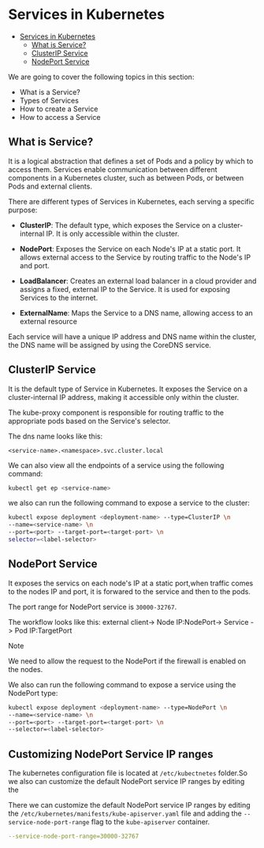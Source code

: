 # Services in Kubernetes

<!--toc:start-->

- [Services in Kubernetes](#services-in-kubernetes)
  - [What is Service?](#what-is-service)
  - [ClusterIP Service](#clusterip-service)
  - [NodePort Service](#nodeport-service)
  <!--toc:end-->

We are going to cover the following topics in this section:

- What is a Service?
- Types of Services
- How to create a Service
- How to access a Service

## What is Service?

It is a logical abstraction that defines a set of Pods and a policy by which to
access them. Services enable communication between different components in a
Kubernetes cluster, such as between Pods, or between Pods and external clients.

There are different types of Services in Kubernetes, each serving a specific
purpose:

- **ClusterIP**: The default type, which exposes the Service on a cluster-
  internal IP.
  It is only accessible within the cluster.

- **NodePort**: Exposes the Service on each Node's IP at a static port.
  It allows external access to the Service by routing traffic to the
  Node's IP and port.

- **LoadBalancer**: Creates an external load balancer in a cloud provider and
  assigns a fixed, external IP to the Service. It is used for exposing
  Services to the internet.

- **ExternalName**: Maps the Service to a DNS name, allowing access to an
  external resource

Each service will have a unique IP address and DNS name within the cluster,
the DNS name will be assigned by using the CoreDNS service.

## ClusterIP Service

It is the default type of Service in Kubernetes. It exposes the Service on a
cluster-internal IP address, making it accessible only within the cluster.

The kube-proxy component is responsible for routing traffic to the appropriate
pods based on the Service's selector.

The dns name looks like this:

```
<service-name>.<namespace>.svc.cluster.local
```

We can also view all the endpoints of a service using the following command:

```bash
kubectl get ep <service-name>
```

we also can run the following command to expose a service to the cluster:

```bash
kubectl expose deployment <deployment-name> --type=ClusterIP \n
--name=<service-name> \n
--port=<port> --target-port=<target-port> \n
selector=<label-selector>
```

## NodePort Service

It exposes the servics on each node's IP at a static port,when traffic comes
to the nodes IP and port, it is forwared to the service and then to the pods.

The port range for NodePort service is `30000-32767`.

The workflow looks like this:
external client-> Node IP:NodePort-> Service -> Pod IP:TargetPort

> [!NOTE]
> We need to allow the request to the NodePort if the firewall is enabled
> on the nodes.

We also can run the following command to expose a service using the NodePort type:

```bash
kubectl expose deployment <deployment-name> --type=NodePort \n
--name=<service-name> \n
--port=<port> --target-port=<target-port> \n
--selector=<label-selector>
```

## Customizing NodePort Service IP ranges

The kubernetes configuration file is located at `/etc/kubectnetes` folder.So
we also can customize the default NodePort service IP ranges by editing the

There we can customize the default NodePort service IP ranges by editing the
`/etc/kubernetes/manifests/kube-apiserver.yaml` file and adding the
`--service-node-port-range` flag to the `kube-apiserver` container.

```yaml
--service-node-port-range=30000-32767
```
